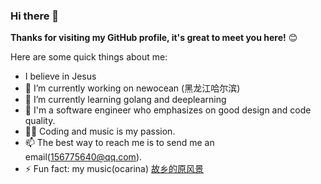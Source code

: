 <!--
**gitchenze/gitchenze** is a ✨ _special_ ✨ repository because its `README.md` (this file) appears on your GitHub profile.

Here are some ideas to get you started:

- 🔭 I’m currently working on ...
- 🌱 I’m currently learning ...
- 👯 I’m looking to collaborate on ...
- 🤔 I’m looking for help with ...
- 💬 Ask me about ...
- 📫 How to reach me: ...
- 😄 Pronouns: ...
- ⚡ Fun fact: ...
-->

### Hi there 👋

**Thanks for visiting my GitHub profile, it's great to meet you here!** 😊

Here are some quick things about me:
- I believe in Jesus
- 🔭 I’m currently working on newocean (黑龙江哈尔滨)
- 🌱 I’m currently learning golang and deeplearning
- 🔭 I'm a software engineer who emphasizes on good design and code quality. 
- 🧑‍💻 Coding and music is my passion.
- 📫 The best way to reach me is to send me an email(156775640@qq.com).
- ⚡ Fun fact: my music(ocarina)  [故乡的原风景](https://kg2.qq.com/node/play?s=CJGd9zCbDlEkkCyd&shareuid=619999842d2a3e8833&topsource=a0_pn201001006_z1_u344187937_l1_t1607928754__)
